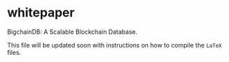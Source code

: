 # whitepaper
BigchainDB: A Scalable Blockchain Database.

This file will be updated soon with instructions on how to compile the `LaTeX` files.
